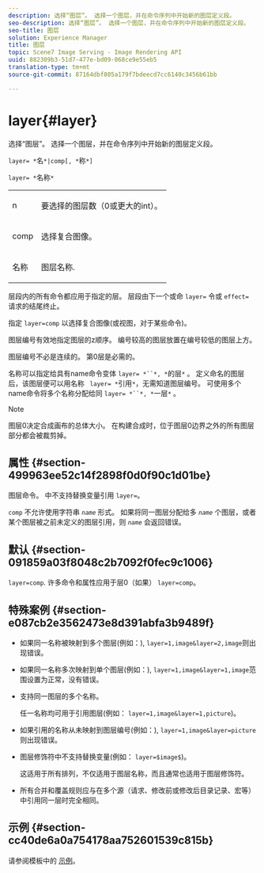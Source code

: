 ```yaml
---
description: 选择“图层”。 选择一个图层，并在命令序列中开始新的图层定义段。
seo-description: 选择“图层”。 选择一个图层，并在命令序列中开始新的图层定义段。
seo-title: 图层
solution: Experience Manager
title: 图层
topic: Scene7 Image Serving - Image Rendering API
uuid: 882309b3-51d7-477e-bd09-068ce9e55eb5
translation-type: tm+mt
source-git-commit: 87164dbf805a179f7bdeecd7cc6140c3456b61bb

---
```



# layer{#layer}

选择“图层”。 选择一个图层，并在命令序列中开始新的图层定义段。

`layer= *`名`*|comp[, *`称`*]`

`layer= *`名称`*`

<table id="simpletable_22DE3365A6454949B0D30C6D7110476E"> 
 <tr class="strow"> 
  <td class="stentry"> <p><span class="codeph"> <span class="varname"> n</span></span> </p></td> 
  <td class="stentry"> <p>要选择的图层数（0或更大的int）。 </p></td> 
 </tr> 
 <tr class="strow"> 
  <td class="stentry"> <p><span class="codeph"> comp</span> </p></td> 
  <td class="stentry"> <p>选择复合图像。 </p></td> 
 </tr> 
 <tr class="strow"> 
  <td class="stentry"> <p><span class="codeph"> <span class="varname"> 名称</span></span> </p></td> 
  <td class="stentry"> <p>图层名称. </p></td> 
 </tr> 
</table>

层段内的所有命令都应用于指定的层。 层段由下一个或命 `layer=` 令或 `effect=` 请求的结尾终止。

指定 `layer=comp` 以选择复合图像(或视图，对于某些命令)。

图层编号有效地指定图层的z顺序。 编号较高的图层放置在编号较低的图层上方。

图层编号不必是连续的。 第0层是必需的。

名称可以指定给具有name命令变体 `layer= *``*, *`的层`*` 。 定义命名的图层后，该图层便可以用名称 ` layer= *`引用`*`，无需知道图层编号。 可使用多个name命令将多个名称分配给同 `layer= *``*, *`一层`*` 。

>[!NOTE]
>
>图层0决定合成画布的总体大小。 在构建合成时，位于图层0边界之外的所有图层部分都会被裁剪掉。

## 属性 {#section-499963ee52c14f2898f0d0f90c1d01be}

图层命令。 中不支持替换变量引用 `layer=`。

`comp` 不允许使用字符串 *`name`* 形式。 如果将同一图层分配给多 *`name`* 个图层，或者某个图层被之前未定义的图层引用，则 *`name`* 会返回错误。

## 默认 {#section-091859a03f8048c2b7092f0fec9c1006}

`layer=comp`. 许多命令和属性应用于层0（如果） `layer=comp`。

## 特殊案例 {#section-e087cb2e3562473e8d391abfa3b9489f}

* 如果同一名称被映射到多个图层(例如：), `layer=1,image&layer=2,image`则出现错误。
* 如果同一名称多次映射到单个图层(例如：), `layer=1,image&layer=1,image`范围设置为正常，没有错误。
* 支持同一图层的多个名称。

   任一名称均可用于引用图层(例如： `layer=1,image&layer=1,picture`)。
* 如果引用的名称从未映射到图层编号(例如：), `layer=1,image&layer=picture`则出现错误。
* 图层修饰符中不支持替换变量(例如： `layer=$image$`)。

   这适用于所有排列，不仅适用于图层名称，而且通常也适用于图层修饰符。

* 所有合并和覆盖规则应与在多个源（请求、修改前或修改后目录记录、宏等）中引用同一层时完全相同。

## 示例 {#section-cc40de6a0a754178aa752601539c815b}

请参阅模板中的 [示例](../../../../../is-api/http-ref/image-serving-api-ref/c-http-protocol-reference/c-templates/c-templates.md#concept-3cd2d2adae0e41b2979b9640244d4d3e)。
